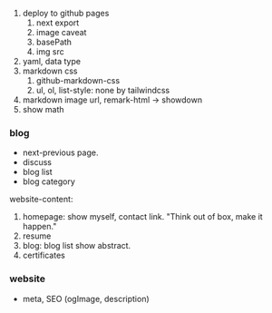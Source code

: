 1. deploy to github pages
   1. next export
   2. image caveat
   3. basePath
   4. img src 
2. yaml, data type
3. markdown css
   1. github-markdown-css
   2. ul, ol, list-style: none by tailwindcss
4. markdown image url, remark-html -> showdown
5. show math

### blog
* next-previous page.
* discuss
* blog list
* blog category

website-content:
1. homepage: show myself, contact link.
   "Think out of box, make it happen."
2. resume
3. blog: blog list show abstract.
4. certificates


### website
* meta, SEO (ogImage, description)